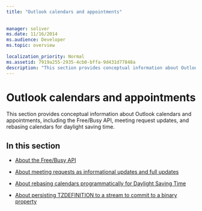 ```yaml
---
title: "Outlook calendars and appointments"
 
 
manager: soliver
ms.date: 11/16/2014
ms.audience: Developer
ms.topic: overview
 
localization_priority: Normal
ms.assetid: 7919a255-2935-4cb0-bffa-9d431d77848a
description: "This section provides conceptual information about Outlook calendars and appointments, including the Free/Busy API, meeting request updates, and rebasing calendars for daylight saving time."
---
```


# Outlook calendars and appointments

This section provides conceptual information about Outlook calendars and appointments, including the Free/Busy API, meeting request updates, and rebasing calendars for daylight saving time. 
  
## In this section

- [About the Free/Busy API](about-the-free-busy-api.md)
    
- [About meeting requests as informational updates and full updates](about-meeting-requests-as-informational-updates-and-full-updates.md)
    
- [About rebasing calendars programmatically for Daylight Saving Time](about-rebasing-calendars-programmatically-for-daylight-saving-time.md)
    
- [About persisting TZDEFINITION to a stream to commit to a binary property](about-persisting-tzdefinition-to-a-stream-to-commit-to-a-binary-property.md)
    

